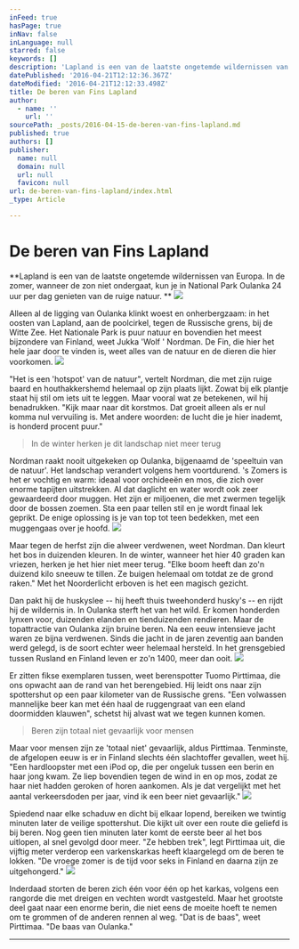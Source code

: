 ```yaml
---
inFeed: true
hasPage: true
inNav: false
inLanguage: null
starred: false
keywords: []
description: 'Lapland is een van de laatste ongetemde wildernissen van Europa. In de zomer, wanneer de zon niet ondergaat, kun je in National Park Oulanka 24 uur per dag genieten van de ruige natuur. '
datePublished: '2016-04-21T12:12:36.367Z'
dateModified: '2016-04-21T12:12:33.498Z'
title: De beren van Fins Lapland
author:
  - name: ''
    url: ''
sourcePath: _posts/2016-04-15-de-beren-van-fins-lapland.md
published: true
authors: []
publisher:
  name: null
  domain: null
  url: null
  favicon: null
url: de-beren-van-fins-lapland/index.html
_type: Article

---
```

# De beren van Fins Lapland

**Lapland is een van de laatste ongetemde wildernissen van Europa. In de zomer, wanneer de zon niet ondergaat, kun je in National Park Oulanka 24 uur per dag genieten van de ruige natuur. **
![](https://the-grid-user-content.s3-us-west-2.amazonaws.com/11036c9a-0fe4-42a3-aa1a-f357414c2a30.jpg)

Alleen al de ligging van Oulanka klinkt woest en onherbergzaam: in het oosten van Lapland, aan de poolcirkel, tegen de Russische grens, bij de Witte Zee. Het Nationale Park is puur natuur en bovendien het meest bijzondere van Finland, weet Jukka 'Wolf ' Nordman. De Fin, die hier het hele jaar door te vinden is, weet alles van de natuur en de dieren die hier voorkomen.
![](https://the-grid-user-content.s3-us-west-2.amazonaws.com/0b07ddf5-663f-4771-9930-512422feabcf.jpg)

"Het is een 'hotspot' van de natuur", vertelt Nordman, die met zijn ruige baard en houthakkershemd helemaal op zijn plaats lijkt. Zowat bij elk plantje staat hij stil om iets uit te leggen. Maar vooral wat ze betekenen, wil hij benadrukken. "Kijk maar naar dit korstmos. Dat groeit alleen als er nul komma nul vervuiling is. Met andere woorden: de lucht die je hier inademt, is honderd procent puur."

> In de winter herken je dit landschap niet meer terug

Nordman raakt nooit uitgekeken op Oulanka, bijgenaamd de 'speeltuin van de natuur'. Het landschap verandert volgens hem voortdurend. 's Zomers is het er vochtig en warm: ideaal voor orchideeën en mos, die zich over enorme tapijten uitstrekken. Al dat daglicht en water wordt ook zeer gewaardeerd door muggen. Het zijn er miljoenen, die met zwermen tegelijk door de bossen zoemen. Sta een paar tellen stil en je wordt finaal lek geprikt. De enige oplossing is je van top tot teen bedekken, met een muggengaas over je hoofd.
![](https://the-grid-user-content.s3-us-west-2.amazonaws.com/be1a8e74-972e-4435-a7a6-ba6d584d3f8c.jpg)

Maar tegen de herfst zijn die alweer verdwenen, weet Nordman. Dan kleurt het bos in duizenden kleuren. In de winter, wanneer het hier 40 graden kan vriezen, herken je het hier niet meer terug. "Elke boom heeft dan zo'n duizend kilo sneeuw te tillen. Ze buigen helemaal om totdat ze de grond raken." Met het Noorderlicht erboven is het een magisch gezicht.

Dan pakt hij de huskyslee -- hij heeft thuis tweehonderd husky's -- en rijdt hij de wildernis in. In Oulanka sterft het van het wild. Er komen honderden lynxen voor, duizenden elanden en tienduizenden rendieren. Maar de topattractie van Oulanka zijn bruine beren. Na een eeuw intensieve jacht waren ze bijna verdwenen. Sinds die jacht in de jaren zeventig aan banden werd gelegd, is de soort echter weer helemaal hersteld. In het grensgebied tussen Rusland en Finland leven er zo'n 1400, meer dan ooit. ![](https://the-grid-user-content.s3-us-west-2.amazonaws.com/70cfe29d-a334-435b-9b5b-be79fe845bab.jpg)

Er zitten fikse exemplaren tussen, weet berenspotter Tuomo Pirttimaa, die ons opwacht aan de rand van het berengebied. Hij leidt ons naar zijn spottershut op een paar kilometer van de Russische grens. "Een volwassen mannelijke beer kan met één haal de ruggengraat van een eland doormidden klauwen", schetst hij alvast wat we tegen kunnen komen. 
> 
> Beren zijn totaal niet gevaarlijk voor mensen

Maar voor mensen zijn ze 'totaal niet' gevaarlijk, aldus Pirttimaa. Tenminste, de afgelopen eeuw is er in Finland slechts één slachtoffer gevallen, weet hij. "Een hardloopster met een iPod op, die per ongeluk tussen een berin en haar jong kwam. Ze liep bovendien tegen de wind in en op mos, zodat ze haar niet hadden geroken of horen aankomen. Als je dat vergelijkt met het aantal verkeersdoden per jaar, vind ik een beer niet gevaarlijk."
![](https://the-grid-user-content.s3-us-west-2.amazonaws.com/63bda121-0796-445e-a9a4-856509b7eb2f.jpg)

Spiedend naar elke schaduw en dicht bij elkaar lopend, bereiken we twintig minuten later de veilige spottershut. Die kijkt uit over een route die geliefd is bij beren. Nog geen tien minuten later komt de eerste beer al het bos uitlopen, al snel gevolgd door meer. "Ze hebben trek", legt Pirttimaa uit, die vijftig meter verderop een varkenskarkas heeft klaargelegd om de beren te lokken. "De vroege zomer is de tijd voor seks in Finland en daarna zijn ze uitgehongerd." ![](https://the-grid-user-content.s3-us-west-2.amazonaws.com/ec877413-38c7-4acd-8084-eca8001308a4.jpg)

Inderdaad storten de beren zich één voor één op het karkas, volgens een rangorde die met dreigen en vechten wordt vastgesteld. Maar het grootste deel gaat naar een enorme berin, die niet eens de moeite hoeft te nemen om te grommen of de anderen rennen al weg. "Dat is de baas", weet Pirttimaa. "De baas van Oulanka."

****